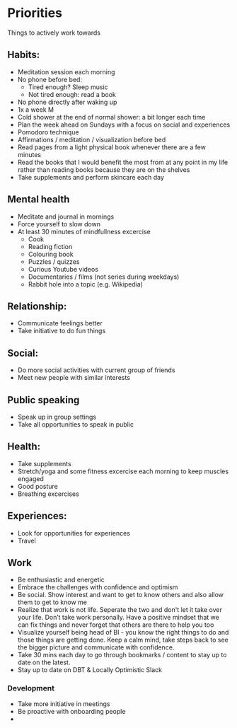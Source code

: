 # Priorities
Things to actively work towards

## Habits: 
- Meditation session each morning
- No phone before bed: 
    - Tired enough? Sleep music
    - Not tired enough: read a book 
- No phone directly after waking up 
- 1x a week M
- Cold shower at the end of normal shower: a bit longer each time 
- Plan the week ahead on Sundays with a focus on social and experiences 
- Pomodoro technique 
- Affirmations / meditation / visualization before bed
- Read pages from a light physical book whenever there are a few minutes 
- Read the books that I would benefit the most from at any point in my life rather than reading books because they are on the shelves
- Take supplements and perform skincare each day

## Mental health 
- Meditate and journal in mornings 
- Force yourself to slow down 
- At least 30 minutes of mindfullness excercise
  - Cook 
  - Reading fiction 
  - Colouring book
  - Puzzles / quizzes
  - Curious Youtube videos
  - Documentaries / films (not series during weekdays)
  - Rabbit hole into a topic (e.g. Wikipedia) 

## Relationship: 
- Communicate feelings better 
- Take initiative to do fun things

## Social: 
- Do more social activities with current group of friends
- Meet new people with similar interests 

## Public speaking 
- Speak up in group settings
- Take all opportunities to speak in public 

## Health: 
- Take supplements
- Stretch/yoga and some fitness excercise each morning to keep muscles engaged 
- Good posture 
- Breathing excercises 

## Experiences: 
- Look for opportunities for experiences
- Travel

## Work
- Be enthusiastic and energetic 
- Embrace the challenges with confidence and optimism 
- Be social. Show interest and want to get to know others and also allow them to get to know me 
- Realize that work is not life. Seperate the two and don't let it take over your life. Don’t take work personally. Have a positive mindset that we can fix things and never forget that others are there to help you too 
- Visualize yourself being head of BI - you know the right things to do and those things are getting done. Keep a calm mind, take steps back to see the bigger picture and communicate with confidence. 
- Take 30 mins each day to go through bookmarks / content to stay up to date on the latest. 
- Stay up to date on DBT & Locally Optimistic Slack 

### Development
  - Take more initiative in meetings
  - Be proactive with onboarding people 
  - 


